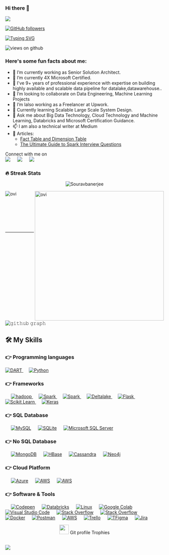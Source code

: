 



### Hi there 👋

<img src="https://profile-counter.glitch.me/Sourav692/count.svg">

[![GitHub followers](https://img.shields.io/github/followers/Sourav692.svg?style=social&label=Followers)](https://github.com/Ahmad-shaikh575?tab=followers)

[![Typing SVG](https://readme-typing-svg.herokuapp.com?font=Architects+Daughter&color=D79921&size=30&lines=Hey!+It's+Sourav!;I'm+a+Cloud+Data+Engineer...;I'm+also+Machine+Learning+Engineer)](https://git.io/typing-svg)

<img src="https://komarev.com/ghpvc/?username=Sourav692&label=Views&color=brightgreen&style=flat-square" alt="views on github" />

<h3> Here's some fun facts about me: </h3>

- 🔭 I’m currently working as Senior Solution Architect.
- 🔭 I’m currently 4X Microsoft Certified.
- 🌱 I've 9+ years of professional experience with expertise on building highly available and scalable data pipeline for datalake,datawarehouse..
- 👯 I’m looking to collaborate on Data Engineering, Machine Learning Projects
- 🤔 I’m lalso working as a Freelancer at Upwork.
- 💬 Currently learning Scalable Large Scale System Design.
- 💬 Ask me about Big Data Technology, Cloud Technology and Machine Learning, Databricks and Microsoft Certification Guidance.
- 📫 I am also a technical writer at Medium 
- 📰 Articles: 
  -	[Fact Table and Dimension Table](https://medium.com/@souravbanerjee423/fact-table-and-dimension-table-3cd202939a64) 
  -	[The Ultimate Guide to Spark Interview Questions](https://medium.com/p/f219b731e15b)

<p>Connect with me on
<br>	
<a target="_blank" href="https://www.linkedin.com/in/sourav-banerjee-50b443106/"><img src="https://img.shields.io/badge/-LinkedIn-0077B5?style=for-the-badge&logo=Linkedin&logoColor=white"></img></a>
&emsp;
<a target="_blank" href="mailto:sourav692@gmail.com"
><img src="https://img.shields.io/badge/-Gmail-D14836?style=for-the-badge&logo=Gmail&logoColor=white"></img></a>
&emsp;
<a target="_blank" href="https://medium.com/@souravbanerjee423"><img src="https://img.shields.io/badge/Medium-12100E?style=for-the-badge&logo=medium&logoColor=white"></img></a>

### 🔥 Streak Stats

<p align="center"><img src="https://github-readme-stats.vercel.app/api?username=Sourav692&theme=gruvbox" alt="Souravbanerjee"  /></p>



<p><img align="left" src="https://github-readme-stats.vercel.app/api/top-langs?username=Sourav692&show_icons=true&locale=en&layout=compact&theme=gruvbox" alt="ovi" /></p>
<p>&nbsp;<img align="right" src="https://github-readme-streak-stats.herokuapp.com/?user=Sourav692&theme=gruvbox" alt="ovi" width="410" /></p>

<br><br><br><br><br>

<hr>




![𝚐𝚒𝚝𝚑𝚞𝚋 𝚐𝚛𝚊𝚙𝚑](https://activity-graph.herokuapp.com/graph?username=Sourav692&theme=gruvbox&hide_border=true&area=true)



## 🛠️ My Skills

### 👉 Programming languages

<p align="left"> 
<a href="https://www.scala-lang.org/">
    <img alt="DART" src="https://img.shields.io/badge/Scala-0175C2?style=for-the-badge&logo=dart&logoColor=white"/>
  </a>
&emsp;
<a href="https://python.org/">
    <img alt="Python" src="https://img.shields.io/badge/Python-FFD43B?style=for-the-badge&logo=python&logoColor=darkgreen"/>
  </a>


### 👉 Frameworks

<p align="left"> 
&emsp;
  <a href="https://hadoop.apache.org/" target="_blank"> 
     <img alt="hadoop" src="https://img.shields.io/badge/Hadoop-02569B?style=for-the-badge&logo=Apache Hadoop&logoColor=white">
   </a>
  &emsp;
   <a href="https://spark.apache.org/" target="_blank"> 
     <img alt="Spark" src="https://img.shields.io/badge/Spark-02569B?style=for-the-badge&logo=ApacheSpark &logoColor=white">
   </a>
  &emsp;
    <a href="https://kafka.apache.org/" target="_blank"> 
     <img alt="Spark" src="https://img.shields.io/badge/Kafka-02569B?style=for-the-badge&logo=Apache Kafka&logoColor=white">
   </a>
  &emsp; 
  <a href="https://delta.io/" target="_blank"> 
   <img alt="Deltalake" src="https://img.shields.io/badge/Deltalake-FF6F00?style=for-the-badge&logo=delta&logoColor=white">
  </a>   
  &emsp;
   <a href="https://flask.palletsprojects.com/en/2.1.x/" target="_blank"> 
   <img alt="Flask" src="https://img.shields.io/badge/Flask-FF6F00?style=for-the-badge&logo=Flask&logoColor=white">
  </a>   
  &emsp;
  <a href="https://scikit-learn.org/" target="_blank">
    <img alt="Scikit Learn" src="https://img.shields.io/badge/scikit_learn-F7931E?style=for-the-badge&logo=scikit-learn&logoColor=white">
  </a> 
   &emsp;
  <a href="https://keras.io/" target="_blank"> 
    <img alt="Keras" src="https://img.shields.io/badge/Keras-D00000?style=for-the-badge&logo=Keras&logoColor=white"/>
  </a>
</p>


### 👉 SQL Database

<p align="left">
  &emsp;
    <a href="https://www.mysql.com/"><img alt="MySQL" src="https://img.shields.io/badge/MySQL-07405E?style=for-the-badge&logo=mysql&logoColor=white"></a>
  &emsp;
    <a href="https://www.sqlite.org/"><img alt="SQLite" src ="https://img.shields.io/badge/SQLite-07405E?style=for-the-badge&logo=sqlite&logoColor=white"/></a>
  &emsp;
    <a href="https://www.microsoft.com/en-in/sql-server/sql-server-2019"><img alt="Microsoft SQL Server" src="https://img.shields.io/badge/Microsoft SQL Server-07405E?style=for-the-badge&logo=Microsoft SQL Server&logoColor=white"></a>
 </p>


### 👉 **No SQL Database**

<p align="left">
  &emsp;
    <a href="https://www.mongodb.com/"><img alt="MongoDB" src="https://img.shields.io/badge/MongoDB-F7931E?style=for-the-badge&logo=MongoDB&logoColor=white"></a>
  &emsp;
    <a href="https://hbase.apache.org/"><img alt="HBase" src ="https://img.shields.io/badge/HBase-F7931E?style=for-the-badge&logo=Apache HBase&logoColor=white"/></a>
  &emsp;
    <a href="https://cassandra.apache.org/_/index.html"><img alt="Cassandra" src="https://img.shields.io/badge/Cassandra-F7931E?style=for-the-badge&logo=Apache Cassandra&logoColor=white"></a>
  &emsp;
    <a href="https://neo4j.com/"><img alt="Neo4j" src="https://img.shields.io/badge/Neo4j-F7931E?style=for-the-badge&logo=Neo4j&logoColor=white"></a>
 </p>


### 👉 Cloud Platform

<p align="left">
  &emsp;
    <a href="https://azure.microsoft.com/en-in/"><img alt="Azure" src="https://img.shields.io/badge/MS Azure-F7931E?style=for-the-badge&logo=Microsoft Azure&logoColor=white"></a>
  &emsp;
    <a href="https://aws.amazon.com/"><img alt="AWS" src ="https://img.shields.io/badge/Amazon AWS-F7931E?style=for-the-badge&logo=Amazon AWS&logoColor=white"/></a>
  &emsp;
    <a href="https://www.snowflake.com/"><img alt="AWS" src ="https://img.shields.io/badge/snowflake-F7931E?style=for-the-badge&logo=snowflake&logoColor=white"/></a>
 </p>




 ### 👉 Software & Tools

<p>
  &emsp;
    <a href="#"><img alt="Codepen" src="https://img.shields.io/badge/Codepen-000000?style=for-the-badge&logo=codepen&logoColor=white"></a>
  &emsp;
    <a href="#"><img alt="Databricks" src="https://img.shields.io/badge/Git-F05032?style=for-the-badge&logo=git&logoColor=white"></a>
  &emsp;
    <a href="#"><img alt="Linux" src="https://img.shields.io/badge/Linux-FCC624?style=for-the-badge&logo=linux&logoColor=black"></a>
  &emsp;
    <a href="#"><img alt="Google Colab" src="https://img.shields.io/badge/Colab-F9AB00?style=for-the-badge&logo=googlecolab&color=525252"></a>
  &emsp;
    <a href="#"><img alt="Visual Studio Code" src="https://img.shields.io/badge/Visual_Studio_Code-0078D4?style=for-the-badge&logo=visual%20studio%20code&logoColor=white"></a>
  &emsp;
    <a href="#"><img alt="Stack Overflow" src="https://img.shields.io/badge/Stack_Overflow-FE7A16?style=for-the-badge&logo=stack-overflow&logoColor=white"></a>
&emsp;
    <a href="#"><img alt="Stack Overflow" src="https://img.shields.io/badge/manjaro-35BF5C?style=for-the-badge&logo=manjaro&logoColor=white"></a>
    &emsp;
    <a href="#"><img alt="Docker" src="https://img.shields.io/badge/Docker-2CA5E0?style=for-the-badge&logo=docker&logoColor=white"></a>
     &emsp;
    <a href="#"><img alt="Postman" src="https://img.shields.io/badge/Postman-FF6C37?style=for-the-badge&logo=Postman&logoColor=white"></a>
     &emsp;
    <a href="#"><img alt="AWS" src="https://img.shields.io/badge/Amazon_AWS-232F3E?style=for-the-badge&logo=amazon-aws&logoColor=white"></a>
    &emsp;
    <a href="#"><img alt="Trello" src="https://img.shields.io/badge/Trello-0052CC?style=for-the-badge&logo=trello&logoColor=white"></a>
    &emsp;
     <a href="#"><img alt="TFigma" src="https://img.shields.io/badge/Figma-F24E1E?style=for-the-badge&logo=figma&logoColor=white"></a>
    &emsp; <a href="#"><img alt="Jira" src="https://img.shields.io/badge/Jira-0052CC?style=for-the-badge&logo=Jira&logoColor=white"></a>
    &emsp;
</p>


<p align="center"><img src="https://media.giphy.com/media/QaMcXSekUWx7aogAUr/giphy.gif" width="30" />&nbsp;Git profile Trophies</p><br>

<img src="https://github-profile-trophy.vercel.app/?username=Sourav692&theme=gruvbox" />

<br/>

